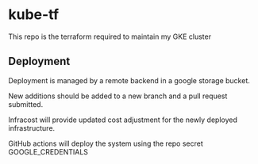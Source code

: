 # kube-tf
This repo is the terraform required to maintain my GKE cluster


## Deployment

Deployment is managed by a remote backend in a google storage bucket. 

New additions should be added to a new branch and a pull request submitted.  

Infracost will provide updated cost adjustment for the newly deployed infrastructure.

GitHub actions will deploy the system using the repo secret GOOGLE_CREDENTIALS

